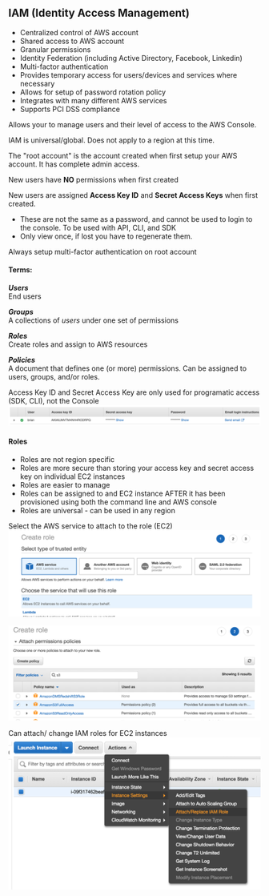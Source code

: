 ## IAM (Identity Access Management)

- Centralized control of AWS account
- Shared access to AWS account
- Granular permissions
- Identity Federation (including Active Directory, Facebook, Linkedin)
- Multi-factor authentication
- Provides temporary access for users/devices and services where necessary
- Allows for setup of password rotation policy
- Integrates with many different AWS services
- Supports PCI DSS compliance

Allows your to manage users and their level of access to the AWS Console.

IAM is universal/global. Does not apply to a region at this time.

The "root account" is the account created when first setup your AWS account. It has complete admin access.

New users have **NO** permissions when first created

New users are assigned **Access Key ID** and **Secret Access Keys** when first created.
  - These are not the same as a password, and cannot be used to login to the console. To be used with API, CLI, and SDK
  - Only view once, if lost you have to regenerate them.

Always setup multi-factor authentication on root account



#### Terms:

**_Users_**  
End users

**_Groups_**  
A collections of _users_ under one set of permissions

**_Roles_**  
Create roles and assign to AWS resources

**_Policies_**  
A document that defines one (or more) permissions. Can be assigned to users, groups, and/or roles.

Access Key ID and Secret Access Key are only used for programatic access (SDK, CLI), not the Console
![](images/2018-04-15-22-17-46.png)

#### Roles
- Roles are not region specific
- Roles are more secure than storing your access key and secret access key on individual EC2 instances
- Roles are easier to manage
- Roles can be assigned to and EC2 instance AFTER it has been provisioned using both the command line and AWS console
- Roles are universal - can be used in any region


Select the AWS service to attach to the role (EC2)
![](images/2018-08-02-06-34-36.png)

![](images/2018-08-02-06-34-56.png)

Can attach/ change IAM roles for EC2 instances
![](images/2018-08-02-06-37-34.png)